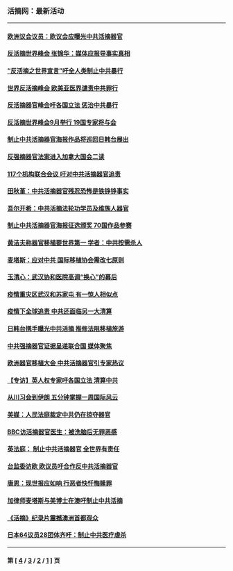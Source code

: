 ### 活摘网：最新活动
---
#### [欧洲议会议员：欧议会应曝光中共活摘器官](../../pages/nf5883/n13336571.md?12060430) 
#### [反活摘世界峰会 张锦华：媒体应报导事实真相](../../pages/nf5883/n13278502.md?12060430) 
#### [“反活摘之世界宣言”吁全人类制止中共暴行](../../pages/nf5883/n13259730.md?12060430) 
#### [世界反活摘峰会 欧美亚医界谴责中共罪行](../../pages/nf5883/n13253550.md?12060430) 
#### [反活摘器官峰会吁各国立法 惩治中共暴行](../../pages/nf5883/n13245052.md?12060430) 
#### [反活摘世界峰会9月举行 19国专家将与会](../../pages/nf5883/n13201492.md?12060430) 
#### [制止中共活摘器官海报作品将巡回日韩台展出](../../pages/nf5883/n13177791.md?12060430) 
#### [反强摘器官法案进入加拿大国会二读](../../pages/nf5883/n13033450.md?12060430) 
#### [117个机构联合会议 吁对中共活摘器官追责](../../pages/nf5883/n12775087.md?12060430) 
#### [田秋堇：中共活摘器官残忍恐怖是铁铮铮事实](../../pages/nf5883/n12702148.md?12060430) 
#### [吾尔开希：中共活摘法轮功学员及维族人器官](../../pages/nf5883/n12693197.md?12060430) 
#### [制止中共活摘器官海报征选颁奖 70国作品参赛](../../pages/nf5883/n12692050.md?12060430) 
#### [黄洁夫称器官移植要世界第一 学者：中共按需杀人](../../pages/nf5883/n12572329.md?12060430) 
#### [麦塔斯：应对中共 国际移植协会需改七原则](../../pages/nf5883/n12514711.md?12060430) 
#### [玉清心：武汉协和医院高调“换心”的幕后](../../pages/nf5883/n12298730.md?12060430) 
#### [疫情重灾区武汉和苏家屯 有一惊人相似点](../../pages/nf5883/n12150824.md?12060430) 
#### [疫情下全球追责 中共还面临另一大清算](../../pages/nf5883/n12070397.md?12060430) 
#### [日韩台携手曝光中共活摘 推修法阻移植旅游](../../pages/nf5883/n11712046.md?12060430) 
#### [中共强摘器官证据呈递联合国 媒体聚焦](../../pages/nf5883/n11546426.md?12060430) 
#### [欧洲器官移植大会 中共活摘器官引专家热议](../../pages/nf5883/n11539095.md?12060430) 
#### [【专访】英人权专家吁各国立法 清算中共](../../pages/nf5883/n11367315.md?12060430) 
#### [从川习会到伊朗 五分钟掌握一周国际风云](../../pages/nf5883/n11338520.md?12060430) 
#### [美媒：人民法庭裁定中共仍在掠夺器官](../../pages/nf5883/n11334897.md?12060430) 
#### [BBC访活摘器官医生：被洗脑后无罪恶感](../../pages/nf5883/n11335935.md?12060430) 
#### [英法庭： 制止中共活摘器官 全世界有责任](../../pages/nf5883/n11330691.md?12060430) 
#### [台监委访欧 欧议员吁合作反中共活摘器官](../../pages/nf5883/n11109190.md?12060430) 
#### [唐恩：现世报应如响 行恶者快忏悔赎罪](../../pages/nf5883/n11104016.md?12060430) 
#### [加律师麦塔斯与美博士在澳吁制止中共活摘](../../pages/nf5883/n10724764.md?12060430) 
#### [《活摘》纪录片震撼澳洲首都观众](../../pages/nf5883/n10722747.md?12060430) 
#### [日本64议员28团体齐吁：制止中共医疗虐杀](../../pages/nf5883/n10587757.md?12060430) 

---
#### 第 [ [4](./4.md?12060430) / [3](./3.md?12060430) / [2](./2.md?12060430) / [1](./1.md?12060430) ] 页
